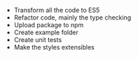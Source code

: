 * Transform all the code to ES5
* Refactor code, mainly the type checking
* Upload package to npm
* Create example folder
* Create unit tests
* Make the styles extensibles